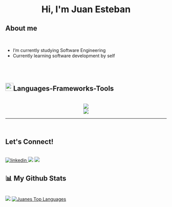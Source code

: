 <h1 align="center"><b>Hi, I'm Juan Esteban </b></h1>


	
##  **About me**



<br/>

- I’m currently studying Software Engineering
- Currently learning software development by self

<br/>


<br/>

## <img src="https://media2.giphy.com/media/QssGEmpkyEOhBCb7e1/giphy.gif?cid=ecf05e47a0n3gi1bfqntqmob8g9aid1oyj2wr3ds3mg700bl&rid=giphy.gif" width ="25"><b>Languages-Frameworks-Tools</b>
<br>

<div align="center">
    <img src="https://skillicons.dev/icons?i=javascript,nodejs,java,mysql" /><br/>
	<img src="https://skillicons.dev/icons?i=html,css,vscode,git,github,figma,r" />
</div>

</div>

<hr>
<br/>

## <b> Let's Connect!</b>
 <br/>
<a href="https://www.linkedin.com/in/juanestebansaavedra/" target="_blank">
<img src="https://img.shields.io/badge/.svg?color=405DE6&style=for-the-badge&logo=linkedin&logoColor=white" alt=linkedin style="margin-bottom: 5px;"/>
</a>
<a href="https://www.instagram.com/juanes.saavedra/" target="_blank"><img src="https://img.shields.io/badge/-Instagram-%23E4405F?style=for-the-badge&logo=instagram&logoColor=white" target="_blank"></a>
   <a href = "mailto:juanessaavedra777@gmail.com"><img src="https://img.shields.io/badge/-Gmail-%23333?style=for-the-badge&logo=gmail&logoColor=white" target="_blank"></a>
 <br/>

## 📊 My Github Stats
 <br/>
    <a href="https://github.com/juanessaavedra/github-readme-stats"><img src="https://github-readme-stats.vercel.app/api?username=juanessaavedra&show_icons=true&count_private=true&theme=react&hide_border=true&bg_color=0D1117" /></a>
  <a href="https://github.com/juanessaavedra/github-readme-stats"><img alt="Juanes Top Languages" src="https://github-readme-stats.vercel.app/api/top-langs/?username=juanessaavedra&langs_count=8&count_private=true&layout=compact&theme=react&hide_border=true&bg_color=0D1117" /></a>
  <br/>









